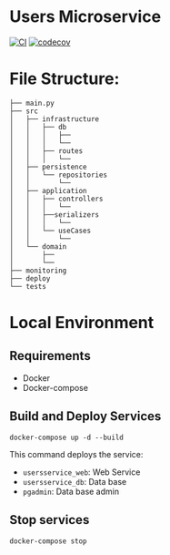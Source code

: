 # Users Microservice
[![CI](https://github.com/Ubademy-G3/users.service/actions/workflows/test.yml/badge.svg)](https://github.com/Ubademy-G3/users.service/actions/workflows/test.yml)
[![codecov](https://codecov.io/gh/Ubademy-G3/users.service/branch/main/graph/badge.svg?token=5ODNFTLVGI)](https://codecov.io/gh/Ubademy-G3/users.service)

# File Structure:
```tree
├── main.py
├── src
│   ├── infrastructure
│   │   ├── db
│   │   │   ├──  
│   │   │   └──  
│   │   ├── routes
│   │   │   └──  
│   ├── persistence
│   │   └── repositories
│   │       └── 
│   ├── application
│   │   ├── controllers
│   │   │   └── 
│   │   ├──serializers
│   │   │   └── 
│   │   └── useCases
│   │       └── 
│   └── domain
│       ├── 
│       └── 
├── monitoring
├── deploy
└── tests
```

# Local Environment 

## Requirements 

* Docker
* Docker-compose

## Build and Deploy Services

```docker-compose up -d --build```

This command deploys the service:

* `usersservice_web`: Web Service
* `usersservice_db`: Data base
* `pgadmin`: Data base admin

## Stop services

```docker-compose stop```